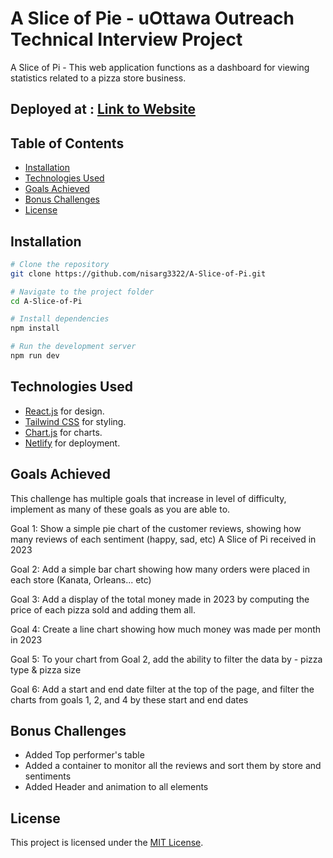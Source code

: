 # A Slice of Pie - uOttawa Outreach Technical Interview Project

A Slice of Pi - This web application functions as a dashboard for viewing statistics related to a pizza store business.

## Deployed at : [Link to Website](https://resplendent-jelly-a47002.netlify.app/)

## Table of Contents

- [Installation](#installation)
- [Technologies Used](#technologies-used)
- [Goals Achieved](#goals-achieved)
- [Bonus Challenges](#bonus-challenges)
- [License](#license)

## Installation

```bash
# Clone the repository
git clone https://github.com/nisarg3322/A-Slice-of-Pi.git

# Navigate to the project folder
cd A-Slice-of-Pi

# Install dependencies
npm install

# Run the development server
npm run dev
```

## Technologies Used

- [React.js](https://react.dev/) for design.
- [Tailwind CSS](https://tailwindcss.com/) for styling.
- [Chart.js](https://www.chartjs.org/) for charts.
- [Netlify](https://app.netlify.com/) for deployment.

## Goals Achieved

This challenge has multiple goals that increase in level of difficulty, implement as many of these goals as you are able to.

Goal 1: Show a simple pie chart of the customer reviews, showing how many reviews of each sentiment (happy, sad, etc) A Slice of Pi received in 2023

Goal 2: Add a simple bar chart showing how many orders were placed in each store (Kanata, Orleans... etc)

Goal 3: Add a display of the total money made in 2023 by computing the price of each pizza sold and adding them all.

Goal 4: Create a line chart showing how much money was made per month in 2023

Goal 5: To your chart from Goal 2, add the ability to filter the data by - pizza type & pizza size

Goal 6: Add a start and end date filter at the top of the page, and filter the charts from goals 1, 2, and 4 by these start and end dates

## Bonus Challenges

- Added Top performer's table
- Added a container to monitor all the reviews and sort them by store and sentiments
- Added Header and animation to all elements

## License

This project is licensed under the [MIT License](LICENSE).
